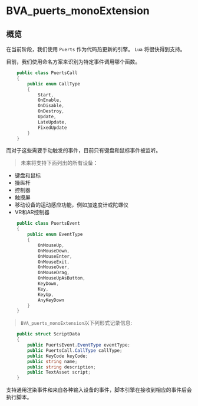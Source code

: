 # BVA_puerts_monoExtension

## 概览

在当前阶段，我们使用 `Puerts` 作为代码热更新的引擎。 `Lua` 将很快得到支持。

目前，我们使用命名方案来识别为特定事件调用哪个函数。

```csharp
    public class PuertsCall 
    {
        public enum CallType
        {
            Start,
            OnEnable,
            OnDisable,
            OnDestroy,
            Update,
            LateUpdate,
            FixedUpdate
        }
    }
```

而对于这些需要手动触发的事件，目前只有键盘和鼠标事件被监听。

> 未来将支持下面列出的所有设备：

- 键盘和鼠标
- 操纵杆
- 控制器
- 触摸屏
- 移动设备的运动感应功能，例如加速度计或陀螺仪
- VR和AR控制器

```csharp
    public class PuertsEvent
    {
        public enum EventType
        {
            OnMouseUp,
            OnMouseDown,
            OnMouseEnter,
            OnMouseExit,
            OnMouseOver,
            OnMouseDrag,
            OnMouseUpAsButton,
            KeyDown,
            Key,
            KeyUp,
            AnyKeyDown
        }
    }
```

> `BVA_puerts_monoExtension`以下列形式记录信息:

```csharp
    public struct ScriptData
    {
        public PuertsEvent.EventType eventType;
        public PuertsCall.CallType callType;
        public KeyCode keyCode;
        public string name;
        public string description;
        public TextAsset script;
    }
```

支持通用渲染事件和来自各种输入设备的事件，脚本引擎在接收到相应的事件后会执行脚本。